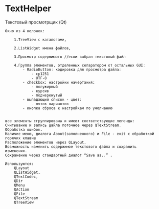 # TextHelper
Текстовый просмотрщик (Qt)

    Окно из 4 колонок:
    
        1.TreeView с каталогами,
        
        2.ListWidget имена файлов,
        
        3.Просмотр содержимого //если выбран текстовый файл
        
        4.Группа элементов, отделенных сепаратором от остальных GUI:
            - RadioButton: кодировка для просмотра файла:
                - cp1251
                - UTF-8
            - checkbox: настройки начертания:
                - полужирный
                - курсив
                - подчеркнутый
            - выпадающий список - цвет:
                - пяток вариантов
            - кнопка сброса к настройкам по умолчанию
            
            
    все элементы сгруппированы и имеют соответствующие легенды:
    Считывание и запись файла поточное через QTextStream.
    Обработка ошибок.
    Наличие меню, диалога About(заполненного) и File - exit с обработкой горячих клавиш
    Расположение элементов через QLayout.
    Возможность изменить содержимое текстового файла и сохранить изменения.
    Сохранение через стандартный диалог “Save as..” .

    Используются:
        QLayout
        QListWidget,
        QTextCodec,
        QDir
        QMenu
        QAction
        QFile
        QTextStream
        QTreeView
